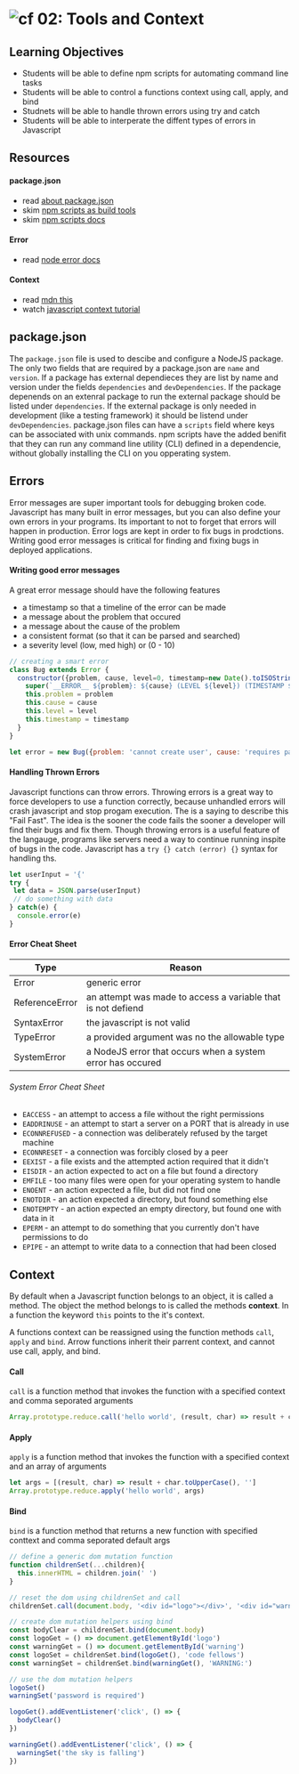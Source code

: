 ![cf](http://i.imgur.com/7v5ASc8.png) 02: Tools and Context
=====================================


## Learning Objectives
* Students will be able to define npm scripts for automating command line tasks
* Students will be able to control a functions context using call, apply, and bind
* Studnets will be able to handle thrown errors using try and catch 
* Students will be able to interperate the diffent types of errors in Javascript

## Resources 
#### package.json
* read [about package.json]
* skim [npm scripts as build tools]
* skim [npm scripts docs]

#### Error
* read [node error docs]

#### Context
* read [mdn this]
* watch [javascript context tutorial]

## package.json
The `package.json` file is used to descibe and configure a NodeJS package. The only two fields that are required by a package.json are `name` and `version`. If a package has external dependieces they are list by name and version under the fields `dependencies` and `devDependencies`. If the package depenends on an extenral package to run the external package should be listed under `dependencies`. If the external package is only needed in development (like a testing framework) it should be listend under `devDependencies`. package.json files can have a `scripts` field where keys can be associated with unix commands. npm scripts have the added benifit that they can run any command line utility (CLI) defined in a dependencie, without globally installing the CLI on you opperating system. 

## Errors
Error messages are super important tools for debugging broken code. Javascript has many built in error messages, but you can also define your own errors in your programs. Its important to not to forget that errors will happen in production. Error logs are kept in order to fix bugs in prodctions. Writing good error messages is critical for finding and fixing bugs in deployed applications. 

#### Writing good error messages
A great error message should have the following features
* a timestamp so that a timeline of the error can be made
* a message about the problem that occured
* a message about the cause of the problem
* a consistent format (so that it can be parsed and searched)
* a severity level (low, med high) or (0 - 10)

``` javascript
// creating a smart error
class Bug extends Error {
  constructor({problem, cause, level=0, timestamp=new Date().toISOString()}){
    super(`__ERROR__ ${problem}: ${cause} (LEVEL ${level}) (TIMESTAMP ${timestamp})`)
    this.problem = problem
    this.cause = cause
    this.level = level
    this.timestamp = timestamp
  }
}

let error = new Bug({problem: 'cannot create user', cause: 'requires password'})
```

#### Handling Thrown Errors
Javascript functions can throw errors. Throwing errors is a great way to force developers to use a function correctly, because unhandled errors will crash javascript and stop progam execution. The is a saying to describe this "Fail Fast". The idea is the sooner the code fails the sooner a developer will find their bugs and fix them. Though throwing errors is a useful feature of the langauge, programs like servers need a way to continue running inspite of bugs in the code. Javascript has a `try {} catch (error) {}` syntax for handling ths. 
``` javascript 
let userInput = '{'
try {
 let data = JSON.parse(userInput)
 // do something with data
} catch(e) {
  console.error(e)
}
```

#### Error Cheat Sheet
| Type |  Reason |
| --- | --- | 
| Error | generic error |
| ReferenceError | an attempt was made to access a variable that is not defiend |
| SyntaxError | the javascript is not valid |
| TypeError | a provided argument was no the allowable type |
| SystemError | a NodeJS error that occurs when a system error has occured | 

###### System Error Cheat Sheet 
* `EACCESS` - an attempt to access a file without the right permissions
* `EADDRINUSE` - an attempt to start a server on a PORT that is already in use
* `ECONNREFUSED` - a connection was deliberately refused by the target machine
* `ECONNRESET` - a connection was forcibly closed by a peer
* `EEXIST` - a file exists and the attempted action required that it didn't
* `EISDIR` - an action expected to act on a file but found a directory
* `EMFILE` - too many files were open for your operating system to handle
* `ENOENT` - an action expected a file, but did not find one
* `ENOTDIR` - an action expected a directory, but found something else
* `ENOTEMPTY` - an action expected an empty directory, but found one with data in it
* `EPERM` - an attempt to do something that you currently don't have permissions to do
* `EPIPE` - an attempt to write data to a connection that had been closed

## Context 
By default when a Javascript function belongs to an object, it is called a method. The object the method belongs to is called the methods **context**. In a function the keyword `this` points to the it's context. 

A functions context can be reassigned using the function methods `call`, `apply` and `bind`. Arrow functions inherit their parrent context, and cannot use call, apply, and bind.

#### Call 
`call` is a function method that invokes the function with a specified context and comma seporated arguments
  
``` javascript
Array.prototype.reduce.call('hello world', (result, char) => result + char.toUpperCase(), '') 
```
#### Apply 
`apply` is a function method that invokes the function with a specified context and an array of arguments

``` javascript
let args = [(result, char) => result + char.toUpperCase(), '']
Array.prototype.reduce.apply('hello world', args) 
```
#### Bind 
`bind` is a function method that returns a new function with specified conttext and comma seporated default args
``` javascript
// define a generic dom mutation function
function childrenSet(...children){
  this.innerHTML = children.join(' ')
}

// reset the dom using childrenSet and call
childrenSet.call(document.body, '<div id="logo"></div>', '<div id="warning"></div>')

// create dom mutation helpers using bind 
const bodyClear = childrenSet.bind(document.body)
const logoGet = () => document.getElementById('logo')
const warningGet = () => document.getElementById('warning')
const logoSet = childrenSet.bind(logoGet(), 'code fellows')
const warningSet = childrenSet.bind(warningGet(), 'WARNING:')

// use the dom mutation helpers
logoSet()
warningSet('password is required')

logoGet().addEventListener('click', () => {
  bodyClear()
})

warningGet().addEventListener('click', () => {
  warningSet('the sky is falling')
})
```

<!--links -->
[node error docs]: https://nodejs.org/dist/latest-v6.x/docs/api/errors.html
[about package.json]: https://docs.npmjs.com/files/package.json
[npm scripts as build tools]: https://www.keithcirkel.co.uk/how-to-use-npm-as-a-build-tool/
[npm scripts docs]: https://docs.npmjs.com/misc/scripts
[mdn new]: https://developer.mozilla.org/en-US/docs/Web/JavaScript/Reference/Operators/new

[mdn object prototype]: https://developer.mozilla.org/en-US/docs/Web/JavaScript/Reference/Global_Objects/Object/prototype
[mdn inheritance and the prototype chain]: https://developer.mozilla.org/en-US/docs/Web/JavaScript/Inheritance_and_the_prototype_chain
[mdn this]: https://developer.mozilla.org/en-US/docs/Web/JavaScript/Reference/Operators/this
[Javascript Context Tutorial]: https://www.youtube.com/watch?v=fjJoX9F_F5g
